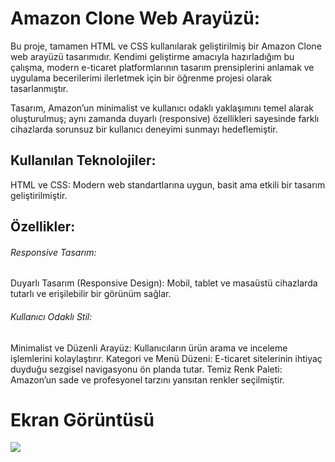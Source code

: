 <h1>Amazon Clone Web Arayüzü:</h1>

Bu proje, tamamen HTML ve CSS kullanılarak geliştirilmiş bir Amazon Clone web arayüzü tasarımıdır. Kendimi geliştirme amacıyla hazırladığım bu çalışma, modern e-ticaret platformlarının tasarım prensiplerini anlamak ve uygulama becerilerimi ilerletmek için bir öğrenme projesi olarak tasarlanmıştır.

Tasarım, Amazon’un minimalist ve kullanıcı odaklı yaklaşımını temel alarak oluşturulmuş; aynı zamanda duyarlı (responsive) özellikleri sayesinde farklı cihazlarda sorunsuz bir kullanıcı deneyimi sunmayı hedeflemiştir.

<h2>Kullanılan Teknolojiler:</h2>

HTML ve CSS: Modern web standartlarına uygun, basit ama etkili bir tasarım geliştirilmiştir.

<h2>Özellikler:</h2>

<h6>Responsive Tasarım:</h6>

Duyarlı Tasarım (Responsive Design): Mobil, tablet ve masaüstü cihazlarda tutarlı ve erişilebilir bir görünüm sağlar.

<h6>Kullanıcı Odaklı Stil:</h6>

Minimalist ve Düzenli Arayüz: Kullanıcıların ürün arama ve inceleme işlemlerini kolaylaştırır.
Kategori ve Menü Düzeni: E-ticaret sitelerinin ihtiyaç duyduğu sezgisel navigasyonu ön planda tutar.
Temiz Renk Paleti: Amazon’un sade ve profesyonel tarzını yansıtan renkler seçilmiştir.

<h1>Ekran Görüntüsü</h1>

![](./assets/project.gif)

